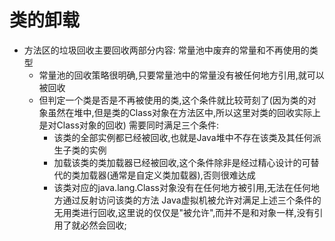 # 类的卸载
  - 方法区的垃圾回收主要回收两部分内容: 常量池中废弃的常量和不再使用的类型
    - 常量池的回收策略很明确,只要常量池中的常量没有被任何地方引用,就可以被回收
    - 但判定一个类是否是不再被使用的类,这个条件就比较苛刻了(因为类的对象虽然在堆中,但是类的Class对象在方法区中,所以这里对类的回收实际上是对Class对象的回收)
    需要同时满足三个条件: 
      - 该类的全部实例都已经被回收,也就是Java堆中不存在该类及其任何派生子类的实例
      - 加载该类的类加载器已经被回收,这个条件除非是经过精心设计的可替代的类加载器(通常是自定义类加载器),否则很难达成
      - 该类对应的java.lang.Class对象没有在任何地方被引用,无法在任何地方通过反射访问该类的方法
    Java虚拟机被允许对满足上述三个条件的无用类进行回收,这里说的仅仅是"被允许",而并不是和对象一样,没有引用了就必然会回收;